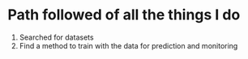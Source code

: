 # Path followed of all the things I do

1. Searched for datasets
2. Find a method to train with the data for prediction and monitoring